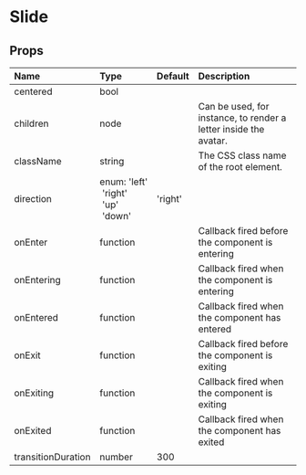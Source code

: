 Slide
=====



Props
-----


| Name | Type | Default | Description |
|:-----|:-----|:-----|:-----|
| centered | bool |  |   |
| children | node |  |  Can be used, for instance, to render a letter inside the avatar. |
| className | string |  |  The CSS class name of the root element. |
| direction | enum:&nbsp;'left'<br>&nbsp;'right'<br>&nbsp;'up'<br>&nbsp;'down'<br> | 'right' |   |
| onEnter | function |  |  Callback fired before the component is entering |
| onEntering | function |  |  Callback fired when the component is entering |
| onEntered | function |  |  Callback fired when the component has entered |
| onExit | function |  |  Callback fired before the component is exiting |
| onExiting | function |  |  Callback fired when the component is exiting |
| onExited | function |  |  Callback fired when the component has exited |
| transitionDuration | number | 300 |   |
